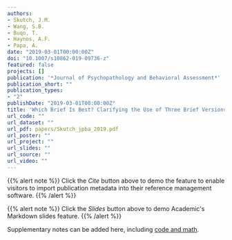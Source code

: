 ```yaml
---
authors:
- Skutch, J.M.
- Wang, S.B.
- Buqo, T.
- Haynos, A.F.
- Papa, A.
date: "2019-03-01T00:00:00Z"
doi: "10.1007/s10862-019-09736-z"
featured: false
projects: []
publication: '*Journal of Psychopathology and Behavioral Assessment*'
publication_short: ""
publication_types:
- "2"
publishDate: "2019-03-01T00:00:00Z"
title: 'Which Brief Is Best? Clarifying the Use of Three Brief Versions of the Difficulties in Emotion Regulation Scale'
url_code: ""
url_dataset: ""
url_pdf: papers/Skutch_jpba_2019.pdf
url_poster: ""
url_project: ""
url_slides: ""
url_source: ""
url_video: ""
---
```



{{% alert note %}}
Click the *Cite* button above to demo the feature to enable visitors to import publication metadata into their reference management software.
{{% /alert %}}

{{% alert note %}}
Click the *Slides* button above to demo Academic's Markdown slides feature.
{{% /alert %}}

Supplementary notes can be added here, including [code and math](https://sourcethemes.com/academic/docs/writing-markdown-latex/).
